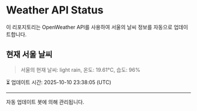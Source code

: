 
# Weather API Status

이 리포지토리는 OpenWeather API를 사용하여 서울의 날씨 정보를 자동으로 업데이트합니다.

## 현재 서울 날씨
> 서울의 현재 날씨: light rain, 온도: 19.61°C, 습도: 96%

⏳ 업데이트 시간: 2025-10-10 23:38:05 (UTC)

---
자동 업데이트 봇에 의해 관리됩니다.
